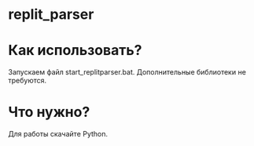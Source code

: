 # replit_parser
# Как использовать?
Запускаем файл start_replitparser.bat. Дополнительные библиотеки не требуются.
# Что нужно?
Для работы скачайтe Python.
